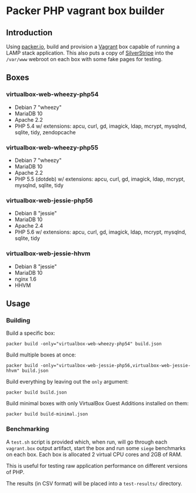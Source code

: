 # Packer PHP vagrant box builder

## Introduction

Using [packer.io](https://packer.io), build and provision a [Vagrant](https://www.vagrantup.com/) box capable of running a LAMP stack application.
This also puts a copy of [SilverStripe](http://www.silverstripe.org) into the `/var/www` webroot on each box with some fake pages for testing.

## Boxes

### virtualbox-web-wheezy-php54

 * Debian 7 "wheezy"
 * MariaDB 10
 * Apache 2.2
 * PHP 5.4 w/ extensions: apcu, curl, gd, imagick, ldap, mcrypt, mysqlnd, sqlite, tidy, zendopcache

### virtualbox-web-wheezy-php55

 * Debian 7 "wheezy"
 * MariaDB 10
 * Apache 2.2
 * PHP 5.5 (dotdeb) w/ extensions: apcu, curl, gd, imagick, ldap, mcrypt, mysqlnd, sqlite, tidy

### virtualbox-web-jessie-php56

 * Debian 8 "jessie"
 * MariaDB 10
 * Apache 2.4
 * PHP 5.6 w/ extensions: apcu, curl, gd, imagick, ldap, mcrypt, mysqlnd, sqlite, tidy

### virtualbox-web-jessie-hhvm

 * Debian 8 "jessie"
 * MariaDB 10
 * nginx 1.6
 * HHVM

## Usage

### Building

Build a specific box:

	packer build -only="virtualbox-web-wheezy-php54" build.json

Build multiple boxes at once:

	packer build -only="virtualbox-web-jessie-php56,virtualbox-web-jessie-hhvm" build.json

Build everything by leaving out the `only` argument:

	packer build build.json

Build minimal boxes with only VirtualBox Guest Additions installed on them:

	packer build build-minimal.json

### Benchmarking

A `test.sh` script is provided which, when run, will go through each `vagrant.box` output artifact, start
the box and run some `siege` benchmarks on each box. Each box is allocated 2 virtual CPU cores and 2GB of RAM.

This is useful for testing raw application performance on different versions of PHP.

The results (in CSV format) will be placed into a `test-results/` directory.

